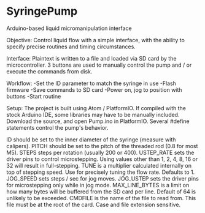 # SyringePump
Arduino-based liquid micromanipulation interface

Objective:
Control liquid flow with a simple interface, with the ability to specify precise routines and timing circumstances.

Interface:
Plaintext is written to a file and loaded via SD card by the microcontroller. 3 buttons are used to manually control the pump and / or execute the commands from disk.

Workflow:
-Set the ID parameter to match the syringe in use
-Flash firmware
-Save commands to SD card
-Power on, jog to position with buttons
-Start routine

Setup:
The project is built using Atom / PlatformIO. If compiled with the stock Arduino IDE, some libraries may have to be manually included.
Download the source, and open Pump.ino in PlatformIO. Several #define statements control the pump's behavior.

ID should be set to the inner diameter of the syringe (measure with calipers).
PITCH should be set to the pitch of the threaded rod (0.8 for most M5).
STEPS steps per rotation (usually 200 or 400).
USTEP_RATE sets the driver pins to control microstepping. Using values other than 1, 2, 4, 8, 16 or 32 will result in full-stepping.
TUNE is a multiplier calculated internally on top of stepping speed. Use for precisely tuning the flow rate. Defaults to 1.
JOG_SPEED sets steps / sec for jog moves.
JOG_USTEP sets the driver pins for microstepping only while in jog mode.
MAX_LINE_BYTES is a limit on how many bytes will be buffered from the SD card per line. Default of 64 is unlikely to be exceeded.
CMDFILE is the name of the file to read from. This file must be at the root of the card. Case and file extension sensitive.